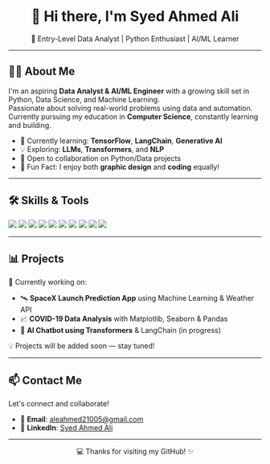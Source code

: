 <h1 align="center">👋 Hi there, I'm Syed Ahmed Ali</h1>
<p align="center">🚀 Entry-Level Data Analyst | Python Enthusiast | AI/ML Learner</p>

---

## 🧑‍💻 About Me  
I'm an aspiring **Data Analyst & AI/ML Engineer** with a growing skill set in Python, Data Science, and Machine Learning.  
Passionate about solving real-world problems using data and automation. Currently pursuing my education in **Computer Science**, constantly learning and building.

- 🌱 Currently learning: **TensorFlow**, **LangChain**, **Generative AI**
- 💡 Exploring: **LLMs**, **Transformers**, and **NLP**
- 🤝 Open to collaboration on Python/Data projects
- 🧠 Fun Fact: I enjoy both **graphic design** and **coding** equally!

---

## 🛠️ Skills & Tools  

<p align="left">
  <img src="https://img.shields.io/badge/Python-3776AB?style=for-the-badge&logo=python&logoColor=white"/>
  <img src="https://img.shields.io/badge/Pandas-150458?style=for-the-badge&logo=pandas&logoColor=white"/>
  <img src="https://img.shields.io/badge/Numpy-013243?style=for-the-badge&logo=numpy&logoColor=white"/>
  <img src="https://img.shields.io/badge/Scikit--Learn-F7931E?style=for-the-badge&logo=scikit-learn&logoColor=white"/>
  <img src="https://img.shields.io/badge/Matplotlib-11557C?style=for-the-badge&logo=plotly&logoColor=white"/>
  <img src="https://img.shields.io/badge/Seaborn-76B900?style=for-the-badge&logoColor=white"/>
  <img src="https://img.shields.io/badge/TensorFlow-FF6F00?style=for-the-badge&logo=tensorflow&logoColor=white"/>
  <img src="https://img.shields.io/badge/Git-F05032?style=for-the-badge&logo=git&logoColor=white"/>
  <img src="https://img.shields.io/badge/GitHub-181717?style=for-the-badge&logo=github&logoColor=white"/>
  <img src="https://img.shields.io/badge/VS%20Code-007ACC?style=for-the-badge&logo=visual-studio-code&logoColor=white"/>
</p>

---

## 📊 Projects  
🚧 Currently working on:

- 🛰️ **SpaceX Launch Prediction App** using Machine Learning & Weather API  
- 📈 **COVID-19 Data Analysis** with Matplotlib, Seaborn & Pandas  
- 🤖 **AI Chatbot using Transformers** & LangChain (in progress)

💡 Projects will be added soon — stay tuned!

---

## 📫 Contact Me  

Let's connect and collaborate!

- 📧 **Email**: [aleahmed21005@gmail.com](mailto:aleahmed21005@gmail.com)  
- 🔗 **LinkedIn**: [Syed Ahmed Ali](https://www.linkedin.com/in/syed-ahmed-ali-/)

---

<p align="center">💻 Thanks for visiting my GitHub! ✨</p>
